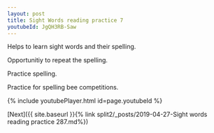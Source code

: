 ```yaml
---
layout: post
title: Sight Words reading practice 7
youtubeId: JgQH3RB-Saw
---
```

 
 
Helps to learn sight words and their spelling.

Opportunitiy to repeat the spelling. 

Practice spelling. 
 
Practice for spelling bee competitions. 
 
{% include youtubePlayer.html id=page.youtubeId %}
 
 

[Next]({{ site.baseurl }}{% link  split2/_posts/2019-04-27-Sight words reading practice 287.md%})
 

